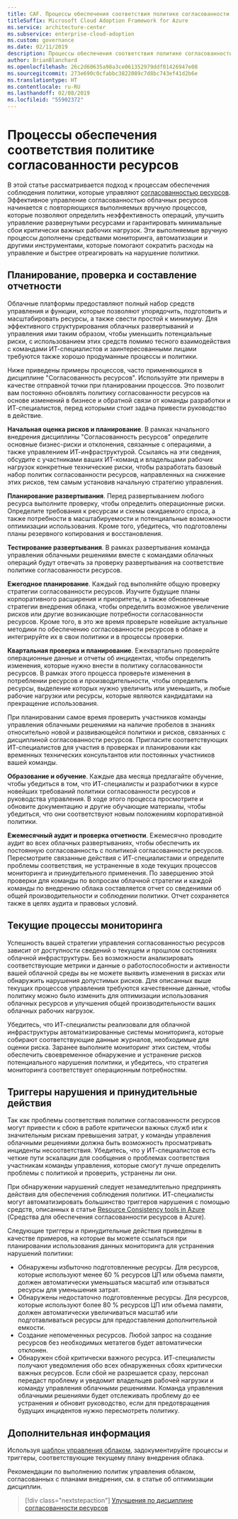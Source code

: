 ```yaml
---
title: CAF. Процессы обеспечения соответствия политике согласованности ресурсов
titleSuffix: Microsoft Cloud Adoption Framework for Azure
ms.service: architecture-center
ms.subservice: enterprise-cloud-adoption
ms.custom: governance
ms.date: 02/11/2019
description: Процессы обеспечения соответствия политике согласованности ресурсов
author: BrianBlanchard
ms.openlocfilehash: 26c2d60635a98a3ce061352979ddf01426947e08
ms.sourcegitcommit: 273e690c0cfabbc3822089c7d8bc743ef41d2b6e
ms.translationtype: HT
ms.contentlocale: ru-RU
ms.lasthandoff: 02/08/2019
ms.locfileid: "55902372"
---
```

# <a name="resource-consistency-policy-compliance-processes"></a>Процессы обеспечения соответствия политике согласованности ресурсов

В этой статье рассматривается подход к процессам обеспечения соблюдения политики, которые управляют [согласованностью ресурсов](./overview.md). Эффективное управление согласованностью облачных ресурсов начинается с повторяющихся выполняемых вручную процессов, которые позволяют определить неэффективность операций, улучшить управление развернутыми ресурсами и гарантировать минимальные сбои критически важных рабочих нагрузок. Эти выполняемые вручную процессы дополнены средствами мониторинга, автоматизации и другими инструментами, которые помогают сократить расходы на управление и быстрее отреагировать на нарушение политики.

## <a name="planning-review-and-reporting-processes"></a>Планирование, проверка и составление отчетности

Облачные платформы предоставляют полный набор средств управления и функции, которые позволяют упорядочить, подготовить и масштабировать ресурсы, а также свести простой к минимуму. Для эффективного структурирования облачных развертываний и управления ими таким образом, чтобы уменьшить потенциальные риски, с использованием этих средств помимо тесного взаимодействия с командами ИТ-специалистов и заинтересованными лицами требуются также хорошо продуманные процессы и политики.

Ниже приведены примеры процессов, часто применяющихся в дисциплине "Согласованность ресурсов". Используйте эти примеры в качестве отправной точки при планировании процессов. Это позволит вам постоянно обновлять политику согласованности ресурсов на основе изменений в бизнесе и обратной связи от команды разработки и ИТ-специалистов, перед которыми стоит задача привести руководство в действие.

**Начальная оценка рисков и планирование**. В рамках начального внедрения дисциплины "Согласованность ресурсов" определите основные бизнес-риски и отклонения, связанные с операциями, а также управлением ИТ-инфраструктурой. Ссылаясь на эти сведения, обсудите с участниками ваших ИТ-команд и владельцами рабочих нагрузок конкретные технические риски, чтобы разработать базовый набор политик согласованности ресурсов, направленных на снижение этих рисков, тем самым установив начальную стратегию управления.

**Планирование развертывания**. Перед развертыванием любого ресурса выполните проверку, чтобы определить операционные риски. Определите требования к ресурсам и схемы ожидаемого спроса, а также потребности в масштабируемости и потенциальные возможности оптимизации использования. Кроме того, убедитесь, что подготовлены планы резервного копирования и восстановления.

**Тестирование развертывания**. В рамках развертывания команда управления облачными решениями вместе с командами облачных операций будут отвечать за проверку развертывания на соответствие политике согласованности ресурсов.

**Ежегодное планирование**. Каждый год выполняйте общую проверку стратегии согласованности ресурсов. Изучите будущие планы корпоративного расширения и приоритеты, а также обновленные стратегии внедрения облака, чтобы определить возможное увеличение рисков или другие возникающие потребности согласованности ресурсов. Кроме того, в это же время проверьте новейшие актуальные методики по обеспечению согласованности ресурсов в облаке и интегрируйте их в свои политики и в процессы проверки.

**Квартальная проверка и планирование**. Ежеквартально проверяйте операционные данные и отчеты об инцидентах, чтобы определить изменения, которые нужно внести в политику согласованности ресурсов. В рамках этого процесса проверьте изменения в потреблении ресурсов и производительности, чтобы определить ресурсы, выделение которых нужно увеличить или уменьшить, и любые рабочие нагрузки или ресурсы, которые являются кандидатами на прекращение использования.

При планировании самое время проверить участников команды управления облачными решениями на наличие пробелов в знаниях относительно новой и развивающейся политики и рисков, связанных с дисциплиной согласованности ресурсов. Пригласите соответствующих ИТ-специалистов для участия в проверках и планировании как временных технических консультантов или постоянных участников вашей команды.

**Образование и обучение**. Каждые два месяца предлагайте обучение, чтобы убедиться в том, что ИТ-специалисты и разработчики в курсе новейших требований политики согласованности ресурсов и руководства управления. В ходе этого процесса просмотрите и обновите документацию и другие обучающие материалы, чтобы убедиться, что они соответствуют новым положениям корпоративной политики.

**Ежемесячный аудит и проверка отчетности**. Ежемесячно проводите аудит во всех облачных развертываниях, чтобы обеспечить их постоянную согласованность с политикой согласованности ресурсов. Пересмотрите связанные действия с ИТ-специалистами и определите проблемы соответствия, не устраненные в ходе текущих процессов мониторинга и принудительного применения. По завершению этой проверки для команды по вопросам облачной стратегии и каждой команды по внедрению облака составляется отчет со сведениями об общей производительности и соблюдении политики. Отчет сохраняется также в целях аудита и правовых условий.

## <a name="ongoing-monitoring-processes"></a>Текущие процессы мониторинга

Успешность вашей стратегии управления согласованностью ресурсов зависит от доступности сведений о текущем и прошлом состояниях облачной инфраструктуры. Без возможности анализировать соответствующие метрики и данные о работоспособности и активности вашей облачной среды вы не можете выявить изменения в рисках или обнаружить нарушения допустимых рисков. Для описанных выше текущих процессов управления требуются качественные данные, чтобы политику можно было изменить для оптимизации использования облачных ресурсов и улучшения общей производительности ваших облачных рабочих нагрузок.

Убедитесь, что ИТ-специалисты реализовали для облачной инфраструктуры автоматизированные системы мониторинга, которые собирают соответствующие данные журналов, необходимые для оценки риска. Заранее выполните мониторинг этих систем, чтобы обеспечить своевременное обнаружение и устранение рисков потенциального нарушения политики, и убедитесь, что стратегия мониторинга соответствует операционным потребностям.

## <a name="violation-triggers-and-enforcement-actions"></a>Триггеры нарушения и принудительные действия

Так как проблемы соответствия политике согласованности ресурсов могут привести к сбою в работе критически важных служб или к значительным рискам превышения затрат, у команды управления облачными решениями должна быть возможность просматривать инциденты несоответствия. Убедитесь, что у ИТ-специалистов есть четкие пути эскалации для сообщения о проблемах соответствия участникам команды управления, которые смогут лучше определить проблемы с политикой и проверить, устранены ли они.  

При обнаружении нарушений следует незамедлительно предпринять действия для обеспечения соблюдения политики. ИТ-специалисты могут автоматизировать большинство триггеров нарушения с помощью средств, описанных в статье [Resource Consistency tools in Azure](toolchain.md) (Средства для обеспечения согласованности ресурсов в Azure).

Следующие триггеры и принудительные действия приведены в качестве примеров, на которые вы можете ссылаться при планировании использования данных мониторинга для устранения нарушений политики:

- Обнаружены избыточно подготовленные ресурсы. Для ресурсов, которые используют менее 60 % ресурсов ЦП или объема памяти, должен автоматически уменьшаться масштаб или отзываться ресурсы для уменьшения затрат.
- Обнаружены недостаточно подготовленные ресурсы. Для ресурсов, которые используют более 80 % ресурсов ЦП или объема памяти, должен автоматически увеличиваться масштаб или подготавливаться ресурсы для предоставления дополнительной емкости.
- Создание непомеченных ресурсов. Любой запрос на создание ресурсов без необходимых метатегов будет автоматически отклонен.
- Обнаружен сбой критически важного ресурса. ИТ-специалисты получают уведомления обо всех обнаруженных сбоях критически важных ресурсов. Если сбой не разрешается сразу, персонал передаст проблему и уведомит владельцев рабочей нагрузки и команду управления облачными решениями. Команда управления облачными решениями будет отслеживать проблему до ее устранения и обновит руководство, если для предотвращения будущих инцидентов нужно пересмотреть политику.

## <a name="next-steps"></a>Дополнительная информация

Используя [шаблон управления облаком](./template.md), задокументируйте процессы и триггеры, соответствующие текущему плану внедрения облака.

Рекомендации по выполнению политик управления облаком, согласованных с планами внедрения, см. в статье об оптимизации дисциплин.

> [!div class="nextstepaction"]
> [Улучшения по дисциплине согласованности ресурсов](./discipline-improvement.md)
